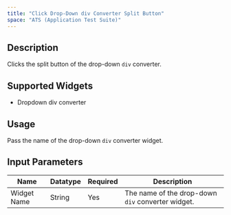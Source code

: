 ```yaml
---
title: "Click Drop-Down div Converter Split Button"
space: "ATS (Application Test Suite)"
---
```

## Description

Clicks the split button of the drop-down `div` converter.

## Supported Widgets

 + Dropdown div converter

## Usage

Pass the name of the drop-down `div` converter widget.

## Input Parameters

Name | Datatype | Required | Description
---- |--------| -------|---------------
Widget Name | String | Yes | The name of the drop-down `div` converter widget.
